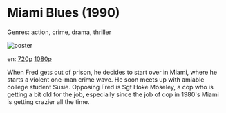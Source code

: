 # Miami Blues (1990)

Genres: action, crime, drama, thriller

![poster](http://image.tmdb.org/t/p/w500/5pUlU54AIZB0uXRzlXuRk32BJpf.jpg)

en:
  [720p](magnet:?xt=urn:btih:0254341ad3a08d656a7b730f6dd568fe2b587c45&dn=Miami+Blues+%281990%29+720p+BrRip+x264+-+YIFY&tr=udp%3A%2F%2Ftracker.openbittorrent.com%3A80%2Fannounce&tr=udp%3A%2F%2Fglotorrents.pw%3A6969%2Fannounce&tr=udp%3A%2F%2Ftracker.openbittorrent.com%3A80%2Fannounce&tr=udp%3A%2F%2Ftracker.opentrackr.org%3A1337%2Fannounce&tr=udp%3A%2F%2Fzer0day.to%3A1337%2Fannounce&tr=udp%3A%2F%2Ftracker.coppersurfer.tk%3A6969%2Fannounce)
  [1080p](magnet:?xt=urn:btih:5A083F6B281B42E5169D9A52E6546D897687E55C&tr=udp://glotorrents.pw:6969/announce&tr=udp://tracker.opentrackr.org:1337/announce&tr=udp://torrent.gresille.org:80/announce&tr=udp://tracker.openbittorrent.com:80&tr=udp://tracker.coppersurfer.tk:6969&tr=udp://tracker.leechers-paradise.org:6969&tr=udp://p4p.arenabg.ch:1337&tr=udp://tracker.internetwarriors.net:1337)
  


When Fred gets out of prison, he decides to start over in Miami, where he starts a violent one-man crime wave. He soon meets up with amiable college student Susie. Opposing Fred is Sgt Hoke Moseley, a cop who is getting a bit old for the job, especially since the job of cop in 1980's Miami is getting crazier all the time.